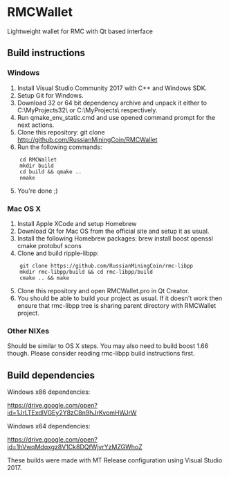 # RMCWallet
Lightweight wallet for RMC with Qt based interface 

## Build instructions

### Windows
1. Install Visual Studio Community 2017 with C++ and Windows SDK.
2. Setup Git for Windows.
2. Download 32 or 64 bit dependency archive and unpack it either to C:\MyProjects32\ or C:\MyProjects\ respectively.
3. Run qmake_env_static.cmd and use opened command prompt for the next actions.
3. Clone this repository:
    git clone http://github.com/RussianMiningCoin/RMCWallet
4. Run the following commands:
```
    cd RMCWallet
    mkdir build
    cd build && qmake ..
    nmake
```    
5. You're done ;)

### Mac OS X
1. Install Apple XCode and setup Homebrew
2. Download Qt for Mac OS  from the official site and setup it as usual.
3. Install the following Homebrew packages:
    brew install boost openssl cmake protobuf scons
4. Clone and build ripple-libpp:
```
    git clone https://github.com/RussianMiningCoin/rmc-libpp
    mkdir rmc-libpp/build && cd rmc-libpp/build
    cmake .. && make
```
5. Clone this repository and open RMCWallet.pro in Qt Creator.
6. You should be able to build your project as usual. If it doesn't work then ensure that rmc-libpp tree is sharing parent directory with RMCWallet project.

### Other NIXes
Should be similar to OS X steps. You may also need to build boost 1.66 though. Please consider reading rmc-libpp build instructions first.

## Build dependencies

Windows x86 dependencies:

https://drive.google.com/open?id=1JrLTExdlVGEy2Y8zC8n9hJrKvomHWJrW

Windows x64 dependencies:

https://drive.google.com/open?id=1hVwqMdqxgz8V1Ck8DQfWjvrYzMZGWhoZ

These builds were made with MT Release configuration using Visual Studio 2017.
